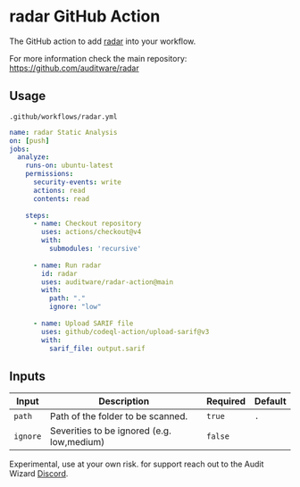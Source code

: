 # radar GitHub Action
The GitHub action to add [radar](https://github.com/auditware/radar) into your workflow.

For more information check the main repository: https://github.com/auditware/radar

## Usage

`.github/workflows/radar.yml`

```yaml
name: radar Static Analysis
on: [push]
jobs:
  analyze:
    runs-on: ubuntu-latest
    permissions:
      security-events: write
      actions: read
      contents: read
      
    steps:
      - name: Checkout repository
        uses: actions/checkout@v4
        with:
          submodules: 'recursive'
      
      - name: Run radar
        id: radar
        uses: auditware/radar-action@main
        with:
          path: "."
          ignore: "low"
  
      - name: Upload SARIF file
        uses: github/codeql-action/upload-sarif@v3
        with:
          sarif_file: output.sarif
```

## Inputs

| Input                 | Description                                 | Required | Default | 
|-----------------------|---------------------------------------------|----------|---------|
| `path`                | Path of the folder to be scanned.           | `true`   | `.`     |
| `ignore`              | Severities to be ignored (e.g. low,medium)  | `false`  |         |


Experimental, use at your own risk. for support reach out to the Audit Wizard [Discord](https://discord.gg/8PTTMd96p4).
